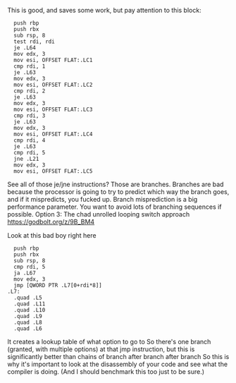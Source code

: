 This is good, and saves some work, but pay attention to this block:
```speak(unsigned long):
  push rbp
  push rbx
  sub rsp, 8
  test rdi, rdi
  je .L64
  mov edx, 3
  mov esi, OFFSET FLAT:.LC1
  cmp rdi, 1
  je .L63
  mov edx, 3
  mov esi, OFFSET FLAT:.LC2
  cmp rdi, 2
  je .L63
  mov edx, 3
  mov esi, OFFSET FLAT:.LC3
  cmp rdi, 3
  je .L63
  mov edx, 3
  mov esi, OFFSET FLAT:.LC4
  cmp rdi, 4
  je .L63
  cmp rdi, 5
  jne .L21
  mov edx, 3
  mov esi, OFFSET FLAT:.LC5
```
See all of those je/jne instructions? Those are branches.
Branches are bad because the processor is going to try to predict which way the branch goes, and if it mispredicts, you fucked up.
Branch misprediction is a big performance parameter. You want to avoid lots of branching sequences if possible.
Option 3: The chad unrolled looping switch approach https://godbolt.org/z/9B_BM4

Look at this bad boy right here
```speak(unsigned long):
  push rbp
  push rbx
  sub rsp, 8
  cmp rdi, 5
  ja .L67
  mov edx, 3
  jmp [QWORD PTR .L7[0+rdi*8]]
.L7:
  .quad .L5
  .quad .L11
  .quad .L10
  .quad .L9
  .quad .L8
  .quad .L6
```
It creates a lookup table of what option to go to
So there's one branch (granted, with multiple options) at that jmp instruction, but this is significantly better than chains of branch after branch after branch
So this is why it's important to look at the disassembly of your code and see what the compiler is doing.
(And I should benchmark this too just to be sure.)